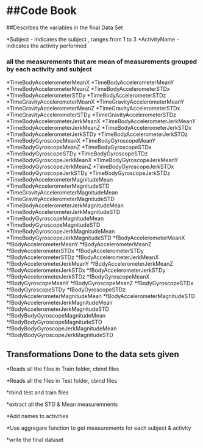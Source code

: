 ##Code Book
====================
##Describes the variables in the final Data Set

*Subject - indicates the subject , ranges from 1 to 3
*ActivityName - indicates the activity performed
### all the measurements that are mean of measurements grouped by each activity and subject
*TimeBodyAccelerometerMeanX
*TimeBodyAccelerometerMeanY
*TimeBodyAccelerometerMeanZ
*TimeBodyAccelerometerSTDx
*TimeBodyAccelerometerSTDy
*TimeBodyAccelerometerSTDz
*TimeGravityAccelerometerMeanX
*TimeGravityAccelerometerMeanY
*TimeGravityAccelerometerMeanZ
*TimeGravityAccelerometerSTDx
*TimeGravityAccelerometerSTDy
*TimeGravityAccelerometerSTDz
*TimeBodyAccelerometerJerkMeanX
*TimeBodyAccelerometerJerkMeanY
*TimeBodyAccelerometerJerkMeanZ
*TimeBodyAccelerometerJerkSTDx
*TimeBodyAccelerometerJerkSTDy
*TimeBodyAccelerometerJerkSTDz
*TimeBodyGyroscopeMeanX
*TimeBodyGyroscopeMeanY
*TimeBodyGyroscopeMeanZ
*TimeBodyGyroscopeSTDx
*TimeBodyGyroscopeSTDy
*TimeBodyGyroscopeSTDz
*TimeBodyGyroscopeJerkMeanX
*TimeBodyGyroscopeJerkMeanY
*TimeBodyGyroscopeJerkMeanZ
*TimeBodyGyroscopeJerkSTDx
*TimeBodyGyroscopeJerkSTDy
*TimeBodyGyroscopeJerkSTDz
*TimeBodyAccelerometerMagnitudeMean
*TimeBodyAccelerometerMagnitudeSTD
*TimeGravityAccelerometerMagnitudeMean
*TimeGravityAccelerometerMagnitudeSTD
*TimeBodyAccelerometerJerkMagnitudeMean
*TimeBodyAccelerometerJerkMagnitudeSTD
*TimeBodyGyroscopeMagnitudeMean
*TimeBodyGyroscopeMagnitudeSTD
*TimeBodyGyroscopeJerkMagnitudeMean
*TimeBodyGyroscopeJerkMagnitudeSTD
*fBodyAccelerometerMeanX
*fBodyAccelerometerMeanY
*fBodyAccelerometerMeanZ
*fBodyAccelerometerSTDx
*fBodyAccelerometerSTDy
*fBodyAccelerometerSTDz
*fBodyAccelerometerJerkMeanX
*fBodyAccelerometerJerkMeanY
*fBodyAccelerometerJerkMeanZ
*fBodyAccelerometerJerkSTDx
*fBodyAccelerometerJerkSTDy
*fBodyAccelerometerJerkSTDz
*fBodyGyroscopeMeanX
*fBodyGyroscopeMeanY
*fBodyGyroscopeMeanZ
*fBodyGyroscopeSTDx
*fBodyGyroscopeSTDy
*fBodyGyroscopeSTDz
*fBodyAccelerometerMagnitudeMean
*fBodyAccelerometerMagnitudeSTD
*fBodyAccelerometerJerkMagnitudeMean
*fBodyAccelerometerJerkMagnitudeSTD
*fBodyBodyGyroscopeMagnitudeMean
*fBodyBodyGyroscopeMagnitudeSTD
*fBodyBodyGyroscopeJerkMagnitudeMean
*fBodyBodyGyroscopeJerkMagnitudeSTD

## Transformations Done to the data sets given

*Reads all the files in Train folder, cbind files

*Reads all the files in Test folder, cbind files

*rbind test and train files

*extract all the STD & Mean measuremnents

*Add names to activities

*Use aggregare function to get measurements for each subject & activity

*write the final dataset

